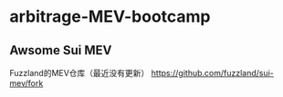 # arbitrage-MEV-bootcamp

## Awsome Sui MEV

Fuzzland的MEV仓库（最近没有更新）
https://github.com/fuzzland/sui-mev/fork
